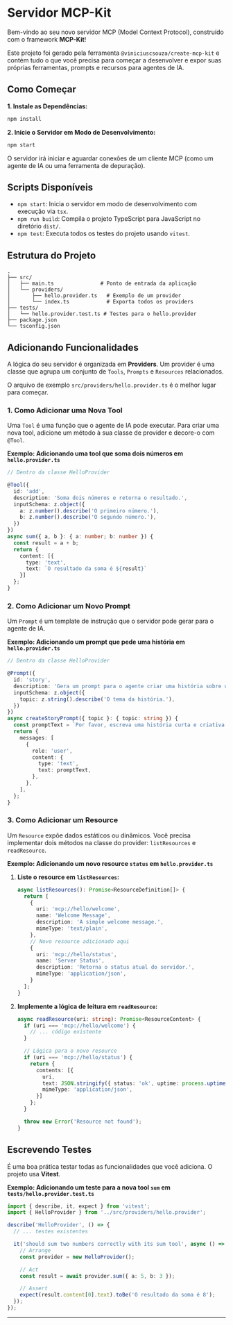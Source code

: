 # Servidor MCP-Kit

Bem-vindo ao seu novo servidor MCP (Model Context Protocol), construído com o framework **MCP-Kit**!

Este projeto foi gerado pela ferramenta `@viniciuscsouza/create-mcp-kit` e contém tudo o que você precisa para começar a desenvolver e expor suas próprias ferramentas, prompts e recursos para agentes de IA.

## Como Começar

**1. Instale as Dependências:**

```bash
npm install
```

**2. Inicie o Servidor em Modo de Desenvolvimento:**

```bash
npm start
```

O servidor irá iniciar e aguardar conexões de um cliente MCP (como um agente de IA ou uma ferramenta de depuração).

## Scripts Disponíveis

- `npm start`: Inicia o servidor em modo de desenvolvimento com execução via `tsx`.
- `npm run build`: Compila o projeto TypeScript para JavaScript no diretório `dist/`.
- `npm test`: Executa todos os testes do projeto usando `vitest`.

## Estrutura do Projeto

```
.
├── src/
│   ├── main.ts               # Ponto de entrada da aplicação
│   └── providers/
│       ├── hello.provider.ts   # Exemplo de um provider
│       └── index.ts            # Exporta todos os providers
├── tests/
│   └── hello.provider.test.ts # Testes para o hello.provider
├── package.json
└── tsconfig.json
```

## Adicionando Funcionalidades

A lógica do seu servidor é organizada em **Providers**. Um provider é uma classe que agrupa um conjunto de `Tools`, `Prompts` e `Resources` relacionados.

O arquivo de exemplo `src/providers/hello.provider.ts` é o melhor lugar para começar.

### 1. Como Adicionar uma Nova Tool

Uma `Tool` é uma função que o agente de IA pode executar. Para criar uma nova tool, adicione um método à sua classe de provider e decore-o com `@Tool`.

**Exemplo: Adicionando uma tool que soma dois números em `hello.provider.ts`**

```typescript
// Dentro da classe HelloProvider

@Tool({
  id: 'add',
  description: 'Soma dois números e retorna o resultado.',
  inputSchema: z.object({
    a: z.number().describe('O primeiro número.'),
    b: z.number().describe('O segundo número.'),
  })
})
async sum({ a, b }: { a: number; b: number }) {
  const result = a + b;
  return {
    content: [{
      type: 'text',
      text: `O resultado da soma é ${result}`
    }]
  };
}
```

### 2. Como Adicionar um Novo Prompt

Um `Prompt` é um template de instrução que o servidor pode gerar para o agente de IA.

**Exemplo: Adicionando um prompt que pede uma história em `hello.provider.ts`**

```typescript
// Dentro da classe HelloProvider

@Prompt({
  id: 'story',
  description: 'Gera um prompt para o agente criar uma história sobre um tema.',
  inputSchema: z.object({
    topic: z.string().describe('O tema da história.'),
  })
})
async createStoryPrompt({ topic }: { topic: string }) {
  const promptText = `Por favor, escreva uma história curta e criativa sobre "${topic}".`;
  return {
    messages: [
      {
        role: 'user',
        content: {
          type: 'text',
          text: promptText,
        },
      },
    ],
  };
}
```

### 3. Como Adicionar um Resource

Um `Resource` expõe dados estáticos ou dinâmicos. Você precisa implementar dois métodos na classe do provider: `listResources` e `readResource`.

**Exemplo: Adicionando um novo resource `status` em `hello.provider.ts`**

1.  **Liste o resource em `listResources`:**

    ```typescript
    async listResources(): Promise<ResourceDefinition[]> {
      return [
        {
          uri: 'mcp://hello/welcome',
          name: 'Welcome Message',
          description: 'A simple welcome message.',
          mimeType: 'text/plain',
        },
        // Novo resource adicionado aqui
        {
          uri: 'mcp://hello/status',
          name: 'Server Status',
          description: 'Retorna o status atual do servidor.',
          mimeType: 'application/json',
        }
      ];
    }
    ```

2.  **Implemente a lógica de leitura em `readResource`:**

    ```typescript
    async readResource(uri: string): Promise<ResourceContent> {
      if (uri === 'mcp://hello/welcome') {
        // ... código existente
      }

      // Lógica para o novo resource
      if (uri === 'mcp://hello/status') {
        return {
          contents: [{
            uri,
            text: JSON.stringify({ status: 'ok', uptime: process.uptime() }),
            mimeType: 'application/json',
          }]
        };
      }

      throw new Error('Resource not found');
    }
    ```

## Escrevendo Testes

É uma boa prática testar todas as funcionalidades que você adiciona. O projeto usa **Vitest**.

**Exemplo: Adicionando um teste para a nova tool `sum` em `tests/hello.provider.test.ts`**

```typescript
import { describe, it, expect } from 'vitest';
import { HelloProvider } from '../src/providers/hello.provider';

describe('HelloProvider', () => {
  // ... testes existentes

  it('should sum two numbers correctly with its sum tool', async () => {
    // Arrange
    const provider = new HelloProvider();

    // Act
    const result = await provider.sum({ a: 5, b: 3 });

    // Assert
    expect(result.content[0].text).toBe('O resultado da soma é 8');
  });
});
```

---